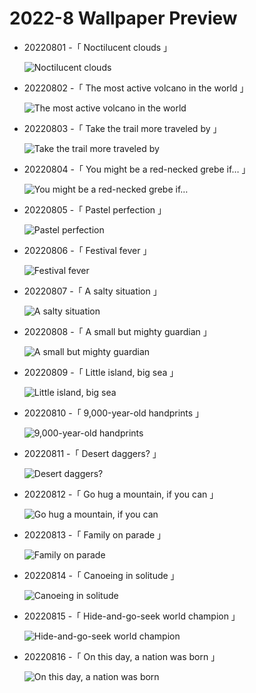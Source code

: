 # 2022-8 Wallpaper Preview 
- 20220801 -「 Noctilucent clouds 」
  ![Noctilucent clouds](https://bing.com/th?id=OHR.NoctilucentClouds_EN-US0838966037_UHD.jpg&rf=LaDigue_UHD.jpg&pid=hp&w=3840&h=2160&rs=1&c=4) 
- 20220802 -「 The most active volcano in the world 」
  ![The most active volcano in the world](https://bing.com/th?id=OHR.LavaTube_EN-US0984183891_UHD.jpg&rf=LaDigue_UHD.jpg&pid=hp&w=3840&h=2160&rs=1&c=4) 
- 20220803 -「 Take the trail more traveled by 」
  ![Take the trail more traveled by](https://bing.com/th?id=OHR.HickmanBridge_EN-US1087333208_UHD.jpg&rf=LaDigue_UHD.jpg&pid=hp&w=3840&h=2160&rs=1&c=4) 
- 20220804 -「 You might be a red-necked grebe if… 」
  ![You might be a red-necked grebe if…](https://bing.com/th?id=OHR.RedneckedGrebe_EN-US1190259802_UHD.jpg&rf=LaDigue_UHD.jpg&pid=hp&w=3840&h=2160&rs=1&c=4) 
- 20220805 -「 Pastel perfection 」
  ![Pastel perfection](https://bing.com/th?id=OHR.BangladeshWaterLilies_EN-US1994505786_UHD.jpg&rf=LaDigue_UHD.jpg&pid=hp&w=3840&h=2160&rs=1&c=4) 
- 20220806 -「 Festival fever 」
  ![Festival fever](https://bing.com/th?id=OHR.MilitaryTattoo_EN-US2404986711_UHD.jpg&rf=LaDigue_UHD.jpg&pid=hp&w=3840&h=2160&rs=1&c=4) 
- 20220807 -「 A salty situation 」
  ![A salty situation](https://bing.com/th?id=OHR.SFSaltFlats_EN-US2301713772_UHD.jpg&rf=LaDigue_UHD.jpg&pid=hp&w=3840&h=2160&rs=1&c=4) 
- 20220808 -「 A small but mighty guardian 」
  ![A small but mighty guardian](https://bing.com/th?id=OHR.SpringPoint_EN-US2439443308_UHD.jpg&rf=LaDigue_UHD.jpg&pid=hp&w=3840&h=2160&rs=1&c=4) 
- 20220809 -「 Little island, big sea 」
  ![Little island, big sea](https://bing.com/th?id=OHR.EsPantaleu_EN-US2555315913_UHD.jpg&rf=LaDigue_UHD.jpg&pid=hp&w=3840&h=2160&rs=1&c=4) 
- 20220810 -「 9,000-year-old handprints 」
  ![9,000-year-old handprints](https://bing.com/th?id=OHR.CuevaManos_EN-US2810052050_UHD.jpg&rf=LaDigue_UHD.jpg&pid=hp&w=3840&h=2160&rs=1&c=4) 
- 20220811 -「 Desert daggers? 」
  ![Desert daggers?](https://bing.com/th?id=OHR.AnniversaryJTNP_EN-US2914674933_UHD.jpg&rf=LaDigue_UHD.jpg&pid=hp&w=3840&h=2160&rs=1&c=4) 
- 20220812 -「 Go hug a mountain, if you can 」
  ![Go hug a mountain, if you can](https://bing.com/th?id=OHR.MtTsubakuro_EN-US2985513957_UHD.jpg&rf=LaDigue_UHD.jpg&pid=hp&w=3840&h=2160&rs=1&c=4) 
- 20220813 -「 Family on parade 」
  ![Family on parade](https://bing.com/th?id=OHR.AmboseliElephants_EN-US1510486473_UHD.jpg&rf=LaDigue_UHD.jpg&pid=hp&w=3840&h=2160&rs=1&c=4) 
- 20220814 -「 Canoeing in solitude 」
  ![Canoeing in solitude](https://bing.com/th?id=OHR.BoundaryWaters_EN-US1592534087_UHD.jpg&rf=LaDigue_UHD.jpg&pid=hp&w=3840&h=2160&rs=1&c=4) 
- 20220815 -「 Hide-and-go-seek world champion 」
  ![Hide-and-go-seek world champion](https://bing.com/th?id=OHR.PantherChameleon_EN-US2150362477_UHD.jpg&rf=LaDigue_UHD.jpg&pid=hp&w=3840&h=2160&rs=1&c=4) 
- 20220816 -「 On this day, a nation was born 」
  ![On this day, a nation was born](https://bing.com/th?id=OHR.ChittorgarhFort_EN-US2246278299_UHD.jpg&rf=LaDigue_UHD.jpg&pid=hp&w=3840&h=2160&rs=1&c=4) 
